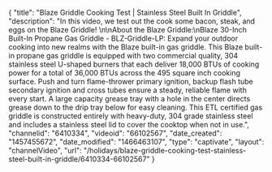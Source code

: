 {
    "title": "Blaze Griddle Cooking Test | Stainless Steel Built In Griddle",
    "description": "In this video, we test out the cook some bacon, steak, and eggs on the Blaze Griddle!  \n\nAbout the Blaze Griddle:\nBlaze 30-Inch Built-In Propane Gas Griddle - BLZ-Griddle-LP: Expand your outdoor cooking into new realms with the Blaze built-in gas griddle. This Blaze built-in propane gas griddle is equipped with two commercial quality, 304 stainless steel U-shaped burners that each deliver 18,000 BTUs of cooking power for a total of 36,000 BTUs across the 495 square inch cooking surface. Push and turn flame-thrower primary ignition, backup flash tube secondary ignition and cross tubes ensure a steady, reliable flame with every start. A large capacity grease tray with a hole in the center directs grease down to the drip tray below for easy cleaning. This ETL certified gas griddle is constructed entirely with heavy-duty, 304 grade stainless steel and includes a stainless steel lid to cover the cooktop when not in use.",
    "channelid": "6410334",
    "videoid": "66102567",
    "date_created": "1457455672",
    "date_modified": "1466463107",
    "type": "captivate",
    "layout": "channelVideo",
    "url": "\/holidays\/blaze-griddle-cooking-test-stainless-steel-built-in-griddle\/6410334-66102567"
}